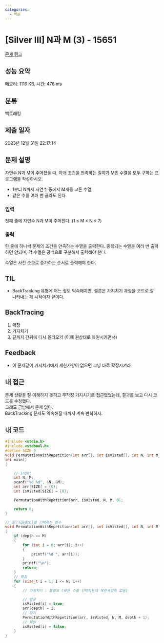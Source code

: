 ```yaml
---
categories:
  - 백준
---
```

# [Silver III] N과 M (3) - 15651 

[문제 링크](https://www.acmicpc.net/problem/15651) 

## 성능 요약

메모리: 1116 KB, 시간: 476 ms

## 분류

백트래킹

## 제출 일자

2023년 12월 31일 22:17:14

## 문제 설명

자연수 N과 M이 주어졌을 때, 아래 조건을 만족하는 길이가 M인 수열을 모두 구하는 프로그램을 작성하시오.

- 1부터 N까지 자연수 중에서 M개를 고른 수열
- 같은 수를 여러 번 골라도 된다.

### 입력 

첫째 줄에 자연수 N과 M이 주어진다. (1 ≤ M ≤ N ≤ 7)

### 출력 

한 줄에 하나씩 문제의 조건을 만족하는 수열을 출력한다. 중복되는 수열을 여러 번 출력하면 안되며, 각 수열은 공백으로 구분해서 출력해야 한다.

수열은 사전 순으로 증가하는 순서로 출력해야 한다.

## TIL

- BackTracking 유형에 어느 정도 익숙해지면, 결론은 가지치기 과정을 코드로 잘 나타내는 게 시작이자 끝이다.

## BackTracing

1. 확장
2. 가지치기
3. 끝까지 간뒤에 다시 올라오기 (이때 원상태로 복원시키면서)

## Feedback

- 이 문제같이 가지치기에서 제한사항이 없으면 그냥 바로 확장시켜라

## 내 접근

문제 상황을 잘 이해하지 못하고 무작정 가지치기로 접근했었는데, 결과를 보고 다시 코드를 수정했다.  
그래도 금방해서 문제 없다.  
BackTracking 문제도 익숙해질 때까지 계속 반복하자.

## 내 코드

```c
#include <stdio.h>
#include <stdbool.h>
#define SIZE 9
void PermutationWithRepetition(int arr[], int isVisted[], int N, int M, int depth);
int main()
{

    // input
    int N, M;
    scanf("%d %d", &N, &M);
    int arr[SIZE] = {0};
    int isVisted[SIZE] = {0};

    PermutationWithRepetition(arr, isVisted, N, M, 0);

    return 0;
}

// arr[depth]를 선택하는 함수
void PermutationWithRepetition(int arr[], int isVisted[], int N, int M, int depth)
{
    if (depth == M)
    {
        for (int i = 0; arr[i]; i++)
        {
            printf("%d ", arr[i]);
        }
        printf("\n");
        return;
    }
    // 확장
    for (size_t i = 1; i <= N; i++)
    {
        // 가지치기 : 불필요 (모든 수를 선택하는데 제한사항이 없음)

        // 방문
        isVisted[i] = true;
        arr[depth] = i;
        // 재귀
        PermutationWithRepetition(arr, isVisted, N, M, depth + 1);
        // 복원
        isVisted[i] = false;
    }
}
```
